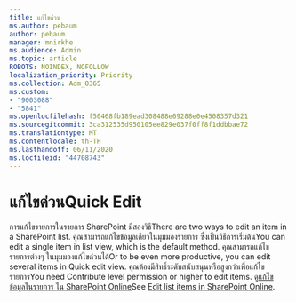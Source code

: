 ```yaml
---
title: แก้ไขด่วน
ms.author: pebaum
author: pebaum
manager: mnirkhe
ms.audience: Admin
ms.topic: article
ROBOTS: NOINDEX, NOFOLLOW
localization_priority: Priority
ms.collection: Adm_O365
ms.custom:
- "9003088"
- "5841"
ms.openlocfilehash: f50468fb189ead308488e69288e0e4508357d321
ms.sourcegitcommit: 3ca312535d950105ee829e037f0ff8f1ddbbae72
ms.translationtype: MT
ms.contentlocale: th-TH
ms.lasthandoff: 06/11/2020
ms.locfileid: "44708743"
---
```

# <a name="quick-edit"></a><span data-ttu-id="a3941-102">แก้ไขด่วน</span><span class="sxs-lookup"><span data-stu-id="a3941-102">Quick Edit</span></span>

<span data-ttu-id="a3941-103">การแก้ไขรายการในรายการ SharePoint มีสองวิธี</span><span class="sxs-lookup"><span data-stu-id="a3941-103">There are two ways to edit an item in a SharePoint list.</span></span> <span data-ttu-id="a3941-104">คุณสามารถแก้ไขข้อมูลเดียวในมุมมองรายการ ซึ่งเป็นวิธีการเริ่มต้น</span><span class="sxs-lookup"><span data-stu-id="a3941-104">You can edit a single item in list view, which is the default method.</span></span> <span data-ttu-id="a3941-105">คุณสามารถแก้ไขรายการต่างๆ ในมุมมองแก้ไขด่วนได้</span><span class="sxs-lookup"><span data-stu-id="a3941-105">Or to be even more productive, you can edit several items in Quick edit view.</span></span> <span data-ttu-id="a3941-106">คุณต้องมีสิทธิ์ระดับสนับสนุนหรือสูงกว่าเพื่อแก้ไขรายการ</span><span class="sxs-lookup"><span data-stu-id="a3941-106">You need Contribute level permission or higher to edit items.</span></span> <span data-ttu-id="a3941-107">ดู[แก้ไขข้อมูลในรายการ ใน SharePoint Online](https://support.microsoft.com/office/dac1a1c3-a80b-4082-ba57-715cf613d0f7)</span><span class="sxs-lookup"><span data-stu-id="a3941-107">See [Edit list items in SharePoint Online](https://support.microsoft.com/office/dac1a1c3-a80b-4082-ba57-715cf613d0f7).</span></span>
